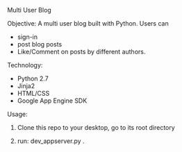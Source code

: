 Multi User Blog

Objective:
A multi user blog built with Python.
Users can
- sign-in
- post blog posts
- Like/Comment on posts by different authors.


Technology:
- Python 2.7
- Jinja2
- HTML/CSS
- Google App Engine SDK

Usage:
1. Clone this repo to your desktop, go to its root directory

2. run: dev_appserver.py .

